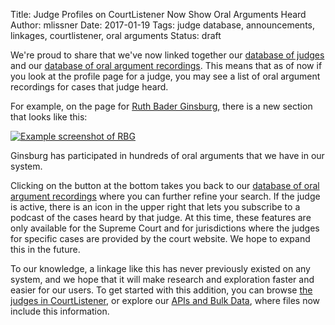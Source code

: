Title: Judge Profiles on CourtListener Now Show Oral Arguments Heard
Author: mlissner
Date: 2017-01-19
Tags: judge database, announcements, linkages, courtlistener, oral arguments
Status: draft


We're proud to share that we've now linked together our [database of judges][jdb] and our [database of oral argument recordings][oa]. This means that as of now if you look at the profile page for a judge, you may see a list of oral argument recordings for cases that judge heard.

For example, on the page for [Ruth Bader Ginsburg][rbg], there is a new section that looks like this:

<div class="left-image">
    <a href="https://www.courtlistener.com/person/1213/ruth-bader-ginsburg">
        <img src="{filename}/images/rbg-oa.png"
             alt="Example screenshot of RBG"
             class="img-responsive border">
    </a>
    <p class="caption">Ginsburg has participated in hundreds of oral arguments that we have in our system.</p> 
</div>
<div class="clearfix"></div>

Clicking on the button at the bottom takes you back to our [database of oral argument recordings][oa] where you can further refine your search. If the judge is active, there is an icon in the upper right that lets you subscribe to a podcast of the cases heard by that judge. At this time, these features are only available for the Supreme Court and for jurisdictions where the judges for specific cases are provided by the court website. We hope to expand this in the future.

To our knowledge, a linkage like this has never previously existed on any system, and we hope that it will make research and exploration faster and easier for our users. To get started with this addition, you can browse [the judges in CourtListener][j], or explore our [APIs and Bulk Data][api], where files now include this information. 

[jdb]: {filename}/judge_database.md
[oa]: https://www.courtlistener.com/audio/
[rbg]: https://www.courtlistener.com/person/1213/ruth-bader-ginsburg
[j]: https://www.courtlistener.com/?type=p
[api]: https://www.courtlistener.com/api/
